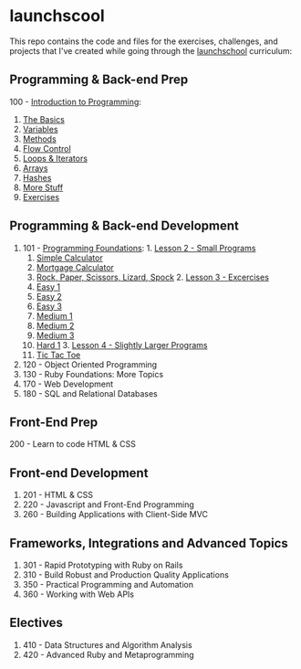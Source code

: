 # launchscool 

This repo contains the code and files for the exercises, challenges, and projects that I've created while going through the [launchschool](https://launchschool.com) curriculum:

## Programming & Back-end Prep
100 - [Introduction to Programming](100/): 
  1. [The Basics](100/the_basics/solutions.md)
  2. [Variables](100/variables/solutions.md)
  3. [Methods](100/methods/solutions.md)
  4. [Flow Control](100/flow_control/solutions.md)
  5. [Loops & Iterators](100/loops_iterators/solutions.md)
  6. [Arrays](100/arrays/solutions.md)
  7. [Hashes](100/hashes/solutions.md)
  8. [More Stuff](100/more_stuff/solutions.md)
  9. [Exercises](100/exercises/solutions.md)

## Programming & Back-end Development
  1. 101 - [Programming Foundations](101/):
    1. [Lesson 2 - Small Programs](101/lesson_2)
      1. [Simple Calculator](101/lesson_2/calc.rb)
      2. [Mortgage Calculator](101/lesson_2/mortgage_calc.rb)
      3. [Rock, Paper, Scissors, Lizard, Spock](101/lesson_2/rock_paper_scissors_lizard_spock.rb)
    2. [Lesson 3 - Excercises](101/lesson_3)
      1. [Easy 1](101/lesson_3/easy_1/solutions.md)
      2. [Easy 2](101/lesson_3/easy_2/solutions.md)
      3. [Easy 3](101/lesson_3/easy_3/solutions.md)
      4. [Medium 1](101/lesson_3/medium_1/solutions.md)
      5. [Medium 2](101/lesson_3/medium_2/solutions.md)
      6. [Medium 3](101/lesson_3/medium_3/solutions.md)
      7. [Hard 1](101/lesson_3/hard_1/solutions.md)
    3. [Lesson 4 - Slightly Larger Programs](101/lesson_4)
      1. [Tic Tac Toe](101/lesson_4/tic-tac-toe.rb)
  2. 120 - Object Oriented Programming
  3. 130 - Ruby Foundations: More Topics
  4. 170 - Web Development
  5. 180 - SQL and Relational Databases

## Front-End Prep
200 - Learn to code HTML & CSS

## Front-end Development
  1. 201 - HTML & CSS
  2. 220 - Javascript and Front-End Programming
  3. 260 - Building Applications with Client-Side MVC

## Frameworks, Integrations and Advanced Topics
  1. 301 - Rapid Prototyping with Ruby on Rails
  2. 310 - Build Robust and Production Quality Applications
  3. 350 - Practical Programming and Automation
  4. 360 - Working with Web APIs

## Electives
  1. 410 - Data Structures and Algorithm Analysis
  2. 420 - Advanced Ruby and Metaprogramming

